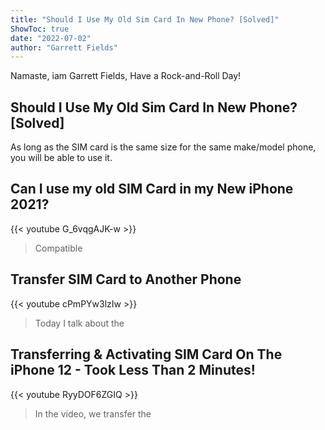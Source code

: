 ```yaml
---
title: "Should I Use My Old Sim Card In New Phone? [Solved]"
ShowToc: true 
date: "2022-07-02"
author: "Garrett Fields" 
---
```


Namaste, iam Garrett Fields, Have a Rock-and-Roll Day!
## Should I Use My Old Sim Card In New Phone? [Solved]
As long as the SIM card is the same size for the same make/model phone, you will be able to use it.

## Can I use my old SIM Card in my New iPhone 2021?
{{< youtube G_6vqgAJK-w >}}
>Compatible 

## Transfer SIM Card to Another Phone
{{< youtube cPmPYw3lzIw >}}
>Today I talk about the 

## Transferring & Activating SIM Card On The iPhone 12 - Took Less Than 2 Minutes!
{{< youtube RyyDOF6ZGIQ >}}
>In the video, we transfer the 

